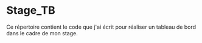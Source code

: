# Stage_TB

Ce répertoire contient le code que j'ai écrit pour réaliser un tableau de bord dans le cadre de mon stage.
